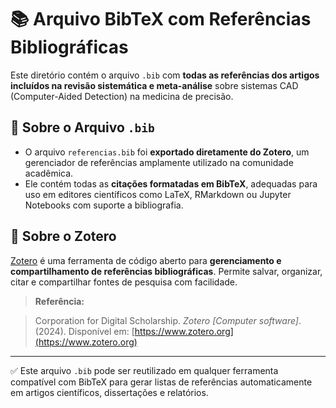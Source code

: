 # 📚 Arquivo BibTeX com Referências Bibliográficas

Este diretório contém o arquivo `.bib` com **todas as referências dos artigos incluídos na revisão sistemática e meta-análise** sobre sistemas CAD (Computer-Aided Detection) na medicina de precisão.

## 📄 Sobre o Arquivo `.bib`

- O arquivo `referencias.bib` foi **exportado diretamente do Zotero**, um gerenciador de referências amplamente utilizado na comunidade acadêmica.
- Ele contém todas as **citações formatadas em BibTeX**, adequadas para uso em editores científicos como LaTeX, RMarkdown ou Jupyter Notebooks com suporte a bibliografia.

## 🔧 Sobre o Zotero

[Zotero](https://www.zotero.org/) é uma ferramenta de código aberto para **gerenciamento e compartilhamento de referências bibliográficas**. Permite salvar, organizar, citar e compartilhar fontes de pesquisa com facilidade.

> **Referência:**

> Corporation for Digital Scholarship. *Zotero [Computer software]*. (2024). Disponível em: [https://www.zotero.org](https://www.zotero.org)

---

✅ Este arquivo `.bib` pode ser reutilizado em qualquer ferramenta compatível com BibTeX para gerar listas de referências automaticamente em artigos científicos, dissertações e relatórios.


